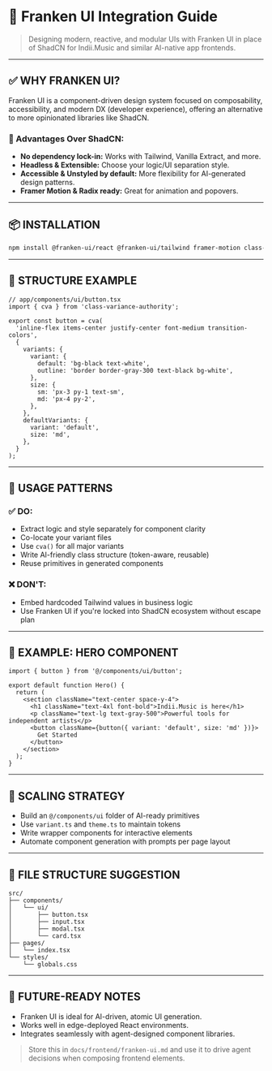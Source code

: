 # 🧩 Franken UI Integration Guide

> Designing modern, reactive, and modular UIs with Franken UI in place of ShadCN for Indii.Music and similar AI-native app frontends.

---

## ✅ WHY FRANKEN UI?

Franken UI is a component-driven design system focused on composability, accessibility, and modern DX (developer experience), offering an alternative to more opinionated libraries like ShadCN.

### 🚀 Advantages Over ShadCN:

- **No dependency lock-in:** Works with Tailwind, Vanilla Extract, and more.
- **Headless & Extensible:** Choose your logic/UI separation style.
- **Accessible & Unstyled by default:** More flexibility for AI-generated design patterns.
- **Framer Motion & Radix ready:** Great for animation and popovers.

---

## 📦 INSTALLATION

```bash
npm install @franken-ui/react @franken-ui/tailwind framer-motion class-variance-authority
```

---

## 🧱 STRUCTURE EXAMPLE

```tsx
// app/components/ui/button.tsx
import { cva } from 'class-variance-authority';

export const button = cva(
  'inline-flex items-center justify-center font-medium transition-colors',
  {
    variants: {
      variant: {
        default: 'bg-black text-white',
        outline: 'border border-gray-300 text-black bg-white',
      },
      size: {
        sm: 'px-3 py-1 text-sm',
        md: 'px-4 py-2',
      },
    },
    defaultVariants: {
      variant: 'default',
      size: 'md',
    },
  }
);
```

---

## 🧠 USAGE PATTERNS

### ✅ DO:

- Extract logic and style separately for component clarity
- Co-locate your variant files
- Use `cva()` for all major variants
- Write AI-friendly class structure (token-aware, reusable)
- Reuse primitives in generated components

### ❌ DON'T:

- Embed hardcoded Tailwind values in business logic
- Use Franken UI if you're locked into ShadCN ecosystem without escape plan

---

## 🧪 EXAMPLE: HERO COMPONENT

```tsx
import { button } from '@/components/ui/button';

export default function Hero() {
  return (
    <section className="text-center space-y-4">
      <h1 className="text-4xl font-bold">Indii.Music is here</h1>
      <p className="text-lg text-gray-500">Powerful tools for independent artists</p>
      <button className={button({ variant: 'default', size: 'md' })}>
        Get Started
      </button>
    </section>
  );
}
```

---

## 🔧 SCALING STRATEGY

- Build an `@/components/ui` folder of AI-ready primitives
- Use `variant.ts` and `theme.ts` to maintain tokens
- Write wrapper components for interactive elements
- Automate component generation with prompts per page layout

---

## 📁 FILE STRUCTURE SUGGESTION

```
src/
├── components/
│   └── ui/
│       ├── button.tsx
│       ├── input.tsx
│       ├── modal.tsx
│       └── card.tsx
├── pages/
│   └── index.tsx
└── styles/
    └── globals.css
```

---

## 🔮 FUTURE-READY NOTES

- Franken UI is ideal for AI-driven, atomic UI generation.
- Works well in edge-deployed React environments.
- Integrates seamlessly with agent-designed component libraries.

> Store this in `docs/frontend/franken-ui.md` and use it to drive agent decisions when composing frontend elements.

